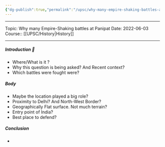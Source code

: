 ```yaml
---
{"dg-publish":true,"permalink":"/upsc/why-many-empire-shaking-battles-at-panipat/"}
---
```


----
Topic: Why many Empire-Shaking battles at Panipat
Date: 2022-06-03
Course:: [[UPSC/History\|History]] 

----

##### Introduction 📑
- Where/What is it ? 
- Why this question is being asked? And Recent context? 
- Which battles were fought were? 

##### Body 
- Maybe the location played a big role? 
- Proximity to Delhi? And North-West Border? 
- Geographically Flat surface. Not much terrain? 
- Entry point of India? 
- Best place to defend? 

##### Conclusion 
-


